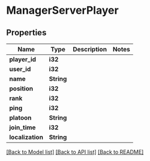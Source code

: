 # ManagerServerPlayer

## Properties

Name | Type | Description | Notes
------------ | ------------- | ------------- | -------------
**player_id** | **i32** |  | 
**user_id** | **i32** |  | 
**name** | **String** |  | 
**position** | **i32** |  | 
**rank** | **i32** |  | 
**ping** | **i32** |  | 
**platoon** | **String** |  | 
**join_time** | **i32** |  | 
**localization** | **String** |  | 

[[Back to Model list]](../README.md#documentation-for-models) [[Back to API list]](../README.md#documentation-for-api-endpoints) [[Back to README]](../README.md)


